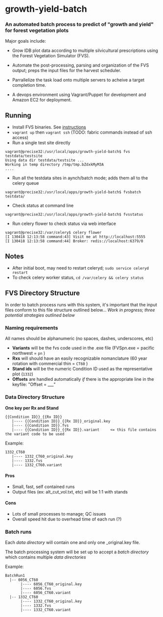 # growth-yield-batch

### An automated batch process to predict of "growth and yield" for forest vegetation plots

Major goals include:

* Grow IDB plot data according to multiple silvicultural prescriptions using the Forest Vegetation Simulator (FVS).

* Automate the post-processing, parsing and organization of the FVS output; preps the input files for the harvest scheduler.

* Parrallelize the task load onto multiple servers to acheive a target completion time.

* A devops environment using Vagrant/Puppet for development and Amazon EC2 for deployment.






## Running

* Install FVS binaries. See [instructions](https://github.com/Ecotrust/growth-yield-batch/blob/master/fvsbin/README.md)
* `vagrant up` then `vagrant ssh`   (TODO: fabric commands instead of ssh access)
* Run a single test site directly

```
vagrant@precise32:/usr/local/apps/growth-yield-batch$ fvs testdata/testsite
Using data dir testdata/testsite ...
Working in temp directory /tmp/tmp.bZdxkMyM3A
....
```

* Run all the testdata sites in aynch/batch mode; adds them all to the celery queue

```
vagrant@precise32:/usr/local/apps/growth-yield-batch$ fvsbatch testdata/
```

* Check status at command line

```
vagrant@precise32:/usr/local/apps/growth-yield-batch$ fvsstatus
```

* Run celery flower to check status via web interface
```
vagrant@precise32:/var/celery$ celery flower
[I 130418 12:13:58 command:43] Visit me at http://localhost:5555
[I 130418 12:13:58 command:44] Broker: redis://localhost:6379/0
```

## Notes

* After initial boot, may need to restart celeryd; `sudo service celeryd restart`
* To check celery worker status, `cd /var/celery && celery status`











## FVS Directory Structure

In order to batch process runs with this system, it's important that the input files conform to this file structure outlined below... *Work in progress; three potential strategies outlined below*

### Naming requirements

All names should be alphanumeric (no spaces, dashes, underscores, etc)

* **Variants** will be the fvs code used in the .exe file (FVSpn.exe = pacific northwest = `pn` )
* **Rxs** will should have an easily recognizable nomanclature (60 year rotation with commercial thin = `CT60` )
* **Stand ids** will be the numeric Condition ID used as the representative plot (`1332`)
* **Offsets** are handled automatically *if* there is the appropriate line in the keyfile: "Offset = ___"

### Data Directory Structure 
**One key per Rx and Stand**

```
{{Condition ID}}_{{Rx ID}}
   |---- {{Condition ID}}_{{Rx ID}}_original.key
   |---- {{Condition ID}}.fvs
   |---- {{Condition ID}}_{{Rx ID}}.variant     <= this file contains the variant code to be used
```

Example:

```
1332_CT60
   |---- 1332_CT60_original.key
   |---- 1332.fvs
   |---- 1332_CT60.variant 
```

#### Pros

* Small, fast, self contained runs
* Output files (ex: alt_cut_vol.txt, etc) will be 1:1 with stands

#### Cons

* Lots of small processes to manage; QC issues
* Overall speed hit due to overhead time of each run (?)

### Batch runs

Each *data directory* will contain one and only one _original.key file. 

The batch processing system will be set up to accept a *batch directory* which contains multiple *data directories*

Example:

```
BatchRun1
  |-- 6056_CT60
       |---- 6056_CT60_original.key
       |---- 6056.fvs
       |---- 6056_CT60.variant 
  |-- 1332_CT60
       |---- 1332_CT60_original.key
       |---- 1332.fvs
       |---- 1332_CT60.variant 
```
